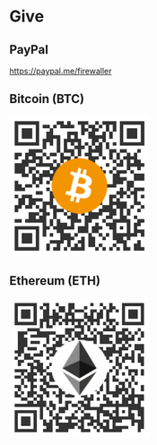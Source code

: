 # Give

## PayPal

https://paypal.me/firewaller

## Bitcoin (BTC)

<img width="250" src="/images/bitcoin.png" />

## Ethereum (ETH)

<img width="250" src="/images/ethereum.png" />
